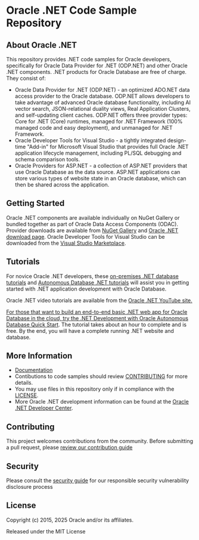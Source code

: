 <!-- Note: The Oracle .NET Code Sample Repository has moved to this <a href="https://github.com/oracle/oracle-db-examples/tree/master/dotnet">new location</a>. -->

# Oracle .NET Code Sample Repository

## About Oracle .NET
This repository provides .NET code samples for Oracle developers, specifically for Oracle Data Provider for .NET (ODP.NET)
and other Oracle .NET components. .NET products for Oracle Database are free of charge. They consist of:

<ul>
<li>Oracle Data Provider for .NET (ODP.NET) - an optimized ADO.NET data access provider to the Oracle database. ODP.NET allows developers to take advantage of advanced Oracle database functionality, including AI vector search, JSON-relational duality views,  Real Application Clusters, and self-updating client caches. ODP.NET offers three provider types: Core for .NET (Core) runtimes, managed for .NET Framework (100% managed code and easy deployment), and unmanaged for .NET Framework.</li>
<li>Oracle Developer Tools for Visual Studio - a tightly integrated design-time "Add-in" for Microsoft Visual Studio that provides full Oracle .NET application lifecycle management, including PL/SQL debugging and schema comparison tools.</li>
<li>Oracle Providers for ASP.NET - a collection of ASP.NET providers that use Oracle Database as the data source. ASP.NET applications can store various types of website state in an Oracle database, which can then be shared across the application.</li>
</ul>

## Getting Started
Oracle .NET components are available individually on NuGet Gallery or bundled together as part of Oracle Data Access Components (ODAC). Provider downloads are available from <a href="https://www.nuget.org/packages?q=oracle">NuGet Gallery<a> and <a href="https://www.oracle.com/database/technologies/net-downloads.html">Oracle .NET download page</a>. Oracle Developer Tools for Visual Studio can be downloaded from the <a href="https://marketplace.visualstudio.com/publishers/OracleCorporation">Visual Studio Marketplace</a>.

## Tutorials
For novice Oracle .NET developers, these <a href="https://www.oracle.com/tools/technologies/quickstart-dotnet-for-oracle-database.html">on-premises .NET database tutorials</a> and <a href="https://www.oracle.com/database/technologies/appdev/dotnet/adbdotnetquickstarts.html">Autonomous Database .NET tutorials</a> will assist you in getting started with .NET application development with Oracle Database. 
  
Oracle .NET video tutorials are available from the <a href="https://www.youtube.com/user/OracleDOTNETTeam">Oracle .NET YouTube site.
  
For those that want to build an end-to-end basic .NET web app for Oracle Database in the cloud, try the <a href="https://apexapps.oracle.com/pls/apex/dbpm/r/livelabs/view-workshop?wid=3359">.NET Development with Oracle Autonomous Database Quick Start</a>. The tutorial takes about an hour to complete and is free. By the end, you will have a complete running .NET website and database.

## More Information
<ul>
<li><a href="https://docs.oracle.com/en/database/oracle/oracle-data-access-components/index.html">Documentation</a></li>
<li>Contibutions to code samples should review <a href="CONTRIBUTING.md">CONTRIBUTING</a> for more details.</li>
<li>You may use files in this repository only if in compliance with the <a href="LICENSE.txt">LICENSE</a>.</li>
<li>More Oracle .NET development information can be found at the <a href="http://otn.oracle.com/dotnet">Oracle .NET Developer Center</a>.</li>
</ul>

## Contributing

This project welcomes contributions from the community. Before submitting a pull request, please [review our contribution guide](./CONTRIBUTING.md)

## Security

Please consult the [security guide](./SECURITY.md) for our responsible security vulnerability disclosure process

## License

Copyright (c) 2015, 2025 Oracle and/or its affiliates.

Released under the MIT License
